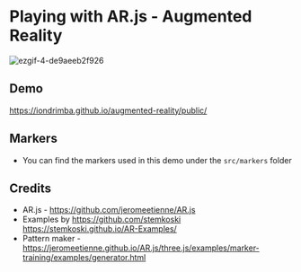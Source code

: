 # Playing with AR.js - Augmented Reality

![ezgif-4-de9aeeb2f926](https://user-images.githubusercontent.com/178548/57727671-7ac64000-7668-11e9-9aaa-d4e93f5ee442.gif)

## Demo
https://iondrimba.github.io/augmented-reality/public/

## Markers
* You can find the markers used in this demo under the `src/markers` folder

## Credits
* AR.js - https://github.com/jeromeetienne/AR.js
* Examples by  https://github.com/stemkoski https://stemkoski.github.io/AR-Examples/
* Pattern maker - https://jeromeetienne.github.io/AR.js/three.js/examples/marker-training/examples/generator.html
